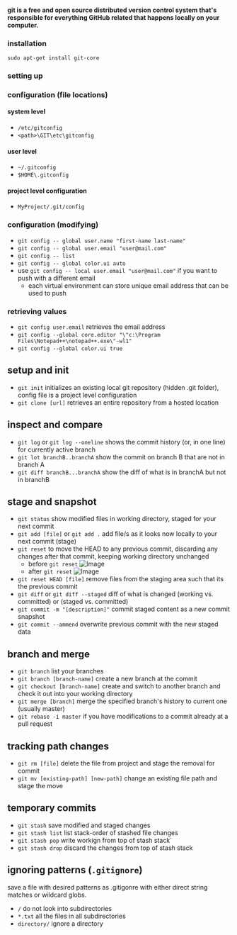 #### git is a free and open source distributed version control system that's responsible for everything GitHub related that happens locally on your computer.

### installation
`sudo apt-get install git-core`

### setting up

### configuration (file locations)

#### system level
- `/etc/gitconfig`
- `<path>\GIT\etc\gitconfig`

#### user level
- `~/.gitconfig`
- `$HOME\.gitconfig`

#### project level configuration
- `MyProject/.git/config`

### configuration (modifying)
- `git config -- global user.name "first-name last-name"`
- `git config -- global user.email "user@mail.com"`
- `git config -- list`
- `git config -- global color.ui auto`
- use `git config -- local user.email "user@mail.com"` if you want to push with a different email 
    - each virtual environment can store unique email address that can be used to push
### retrieving values
- `git config user.email` retrieves the email address
- `git config --global core.editor "\"c:\Program Files\Notepad++\notepad++.exe\"-wl1"`
- `git config --global color.ui true`

## setup and init
- `git init` initializes an existing local git repository (hidden .git folder), config file is a project level configuration
- `git clone [url]`  retrieves an entire repository from a hosted location

## inspect and compare
- `git log` or `git log --oneline` shows the commit history (or, in one line) for currently active branch
- `git lot branchB..branchA` show the commit on branch B that are not in branch A
- `git diff branchB...branchA` show the diff of what is in branchA but not in branchB

## stage and snapshot
- `git status` show modified files in working directory, staged for your next commit
- `git add [file]` or `git add .` add file/s as it looks now locally to your next commit (stage)
- `git reset` to move the HEAD to any previous commit, discarding any changes after that commit, keeping working directory unchanged
    - before `git reset` ![Image](https://www.w3schools.com/git/img_reset_part1.gif "a title")
    - after `git reset` ![Image](https://www.w3schools.com/git/img_reset_part2.gif "a title")
- `git reset HEAD [file]` remove files from the staging area such that its the previous commit
- `git diff` or `git diff --staged` diff of what is changed (working vs. committed) or (staged vs. committed)
- `git commit -m "[description]"` commit staged content as a new commit snapshot
- `git commit --ammend` overwrite previous commit with the new staged data

## branch and merge
- `git branch` list your branches
- `git branch [branch-name]` create a new branch at the commit
- `git checkout [branch-name]` create and switch to another branch and check it out into your working directory
- `git merge [branch]` merge the specified branch's history to current one (usually master)
- `git rebase -i master` if you have modifications to a commit already at a pull request

## tracking path changes
- `git rm [file]` delete the file from project and stage the removal for commit
- `git mv [existing-path] [new-path]` change an existing file path and stage the move

## temporary commits
- `git stash` save modified and staged changes
- `git stash list` list stack-order of stashed file changes
- `git stash pop` write workign from top of stash stack`
- `git stash drop` discard the changes from top of stash stack


## ignoring patterns (`.gitignore`)
save a file with desired patterns as .gitigonre with either direct string matches or wildcard globs.
- `/` do not look into subdirectories
- `*.txt` all the files in all subdirectories
- `directory/` ignore a directory